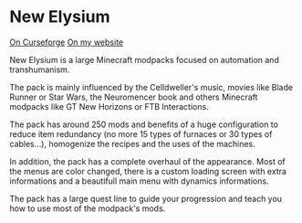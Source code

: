 # New Elysium

[On Curseforge](https://www.curseforge.com/minecraft/modpacks/new-elysium)
[On my website](https://cyrilneveu.fr/index.php?page=project&project=new_elysium)

New Elysium is a large Minecraft modpacks focused on automation and transhumanism.

The pack is mainly influenced by the Celldweller's music, movies like Blade Runner or Star Wars, the Neuromencer book and others Minecraft modpacks like GT New Horizons or FTB Interactions.

The pack has around 250 mods and benefits of a huge configuration to reduce item redundancy (no more 15 types of furnaces or 30 types of cables...), homogenize the recipes and the uses of the machines.

In addition, the pack has a complete overhaul of the appearance. Most of the menus are color changed, there is a custom loading screen with extra informations and a beautifull main menu with dynamics informations.

The pack has a large quest line to guide your progression and teach you how to use most of the modpack's mods.
